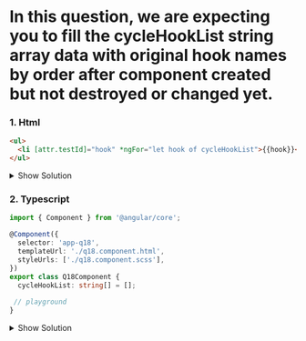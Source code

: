  
# In this question, we are expecting you to fill the cycleHookList string array data with original hook names by order after component created but not destroyed or changed yet.

### 1. Html

```html
<ul>
  <li [attr.testId]="hook" *ngFor="let hook of cycleHookList">{{hook}}</li>
</ul>
```

<details>
<summary>Show Solution</summary>
<p>

```html
<ul>
  <li [attr.testId]="hook" *ngFor="let hook of cycleHookList">{{hook}}</li>
</ul>
```

</p>
</details>


### 2. Typescript

```typescript
import { Component } from '@angular/core';

@Component({
  selector: 'app-q18',
  templateUrl: './q18.component.html',
  styleUrls: ['./q18.component.scss'],
})
export class Q18Component {
  cycleHookList: string[] = [];
 
 // playground
}
```

<details>
<summary>Show Solution</summary>
<p>

```typescript
import {
  AfterContentChecked,
  AfterContentInit,
  AfterViewChecked,
  AfterViewInit,
  Component,
  OnDestroy,
  OnInit,
} from '@angular/core';

@Component({
  selector: 'app-q18',
  templateUrl: './q18.component.html',
  styleUrls: ['./q18.component.scss'],
})
export class Q18Component
  implements
    OnInit,
    AfterContentInit,
    AfterContentChecked,
    AfterViewInit,
    AfterViewChecked,
    OnDestroy
{
  cycleHookList: string[] = [];

  ngOnInit(): void {
    this.cycleHookList.push('ngOnInit');
  }
  ngAfterContentInit(): void {
    this.cycleHookList.push('ngAfterContentInit');
  }
  ngAfterContentChecked(): void {
    this.cycleHookList.push('ngAfterContentChecked');
  }
  ngAfterViewInit(): void {
    this.cycleHookList.push('ngAfterViewInit');
  }
  ngAfterViewChecked(): void {
    this.cycleHookList.push('ngAfterViewChecked');
  }
  ngOnDestroy(): void {
    this.cycleHookList.push('ngOnDestroy');
  }
}
```

</p>
</details>
 